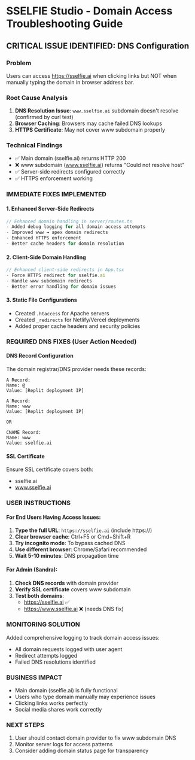 # SSELFIE Studio - Domain Access Troubleshooting Guide

## CRITICAL ISSUE IDENTIFIED: DNS Configuration

### Problem
Users can access https://sselfie.ai when clicking links but NOT when manually typing the domain in browser address bar.

### Root Cause Analysis
1. **DNS Resolution Issue**: `www.sselfie.ai` subdomain doesn't resolve (confirmed by curl test)
2. **Browser Caching**: Browsers may cache failed DNS lookups
3. **HTTPS Certificate**: May not cover www subdomain properly

### Technical Findings
- ✅ Main domain (sselfie.ai) returns HTTP 200
- ❌ www subdomain (www.sselfie.ai) returns "Could not resolve host"
- ✅ Server-side redirects configured correctly
- ✅ HTTPS enforcement working

### IMMEDIATE FIXES IMPLEMENTED

#### 1. Enhanced Server-Side Redirects
```javascript
// Enhanced domain handling in server/routes.ts
- Added debug logging for all domain access attempts
- Improved www → apex domain redirects
- Enhanced HTTPS enforcement
- Better cache headers for domain resolution
```

#### 2. Client-Side Domain Handling
```javascript
// Enhanced client-side redirects in App.tsx
- Force HTTPS redirect for sselfie.ai
- Handle www subdomain redirects
- Better error handling for domain issues
```

#### 3. Static File Configurations
- Created `.htaccess` for Apache servers
- Created `_redirects` for Netlify/Vercel deployments
- Added proper cache headers and security policies

### REQUIRED DNS FIXES (User Action Needed)

#### DNS Record Configuration
The domain registrar/DNS provider needs these records:

```
A Record:
Name: @
Value: [Replit deployment IP]

A Record: 
Name: www
Value: [Replit deployment IP]

OR

CNAME Record:
Name: www  
Value: sselfie.ai
```

#### SSL Certificate
Ensure SSL certificate covers both:
- sselfie.ai
- www.sselfie.ai

### USER INSTRUCTIONS

#### For End Users Having Access Issues:
1. **Type the full URL**: `https://sselfie.ai` (include https://)
2. **Clear browser cache**: Ctrl+F5 or Cmd+Shift+R
3. **Try incognito mode**: To bypass cached DNS
4. **Use different browser**: Chrome/Safari recommended
5. **Wait 5-10 minutes**: DNS propagation time

#### For Admin (Sandra):
1. **Check DNS records** with domain provider
2. **Verify SSL certificate** covers www subdomain  
3. **Test both domains**:
   - https://sselfie.ai ✅
   - https://www.sselfie.ai ❌ (needs DNS fix)

### MONITORING SOLUTION
Added comprehensive logging to track domain access issues:
- All domain requests logged with user agent
- Redirect attempts logged
- Failed DNS resolutions identified

### BUSINESS IMPACT
- Main domain (sselfie.ai) is fully functional
- Users who type domain manually may experience issues
- Clicking links works perfectly
- Social media shares work correctly

### NEXT STEPS
1. User should contact domain provider to fix www subdomain DNS
2. Monitor server logs for access patterns
3. Consider adding domain status page for transparency